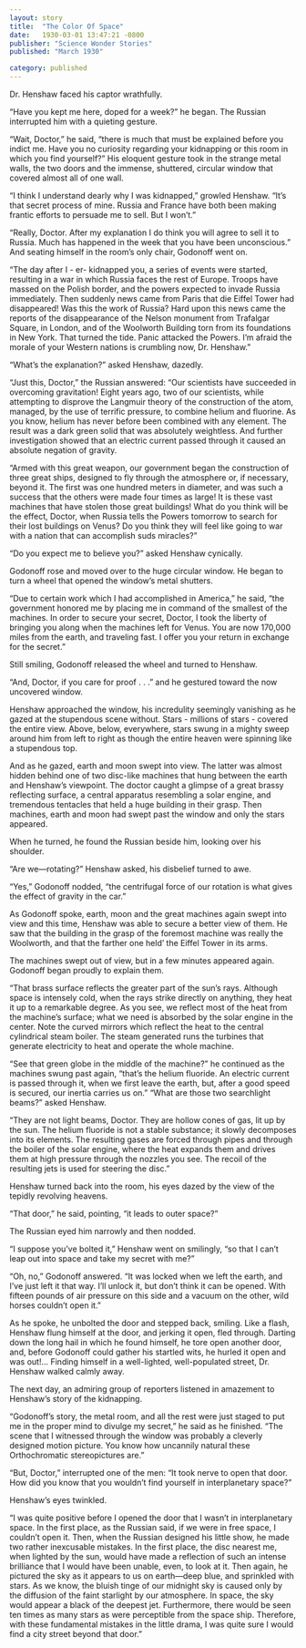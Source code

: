 ```yaml
---
layout: story
title:  "The Color Of Space"
date:   1930-03-01 13:47:21 -0800
publisher: "Science Wonder Stories"
published: "March 1930"

category: published
---
```


Dr. Henshaw faced his captor wrathfully.
 
“Have you kept me here, doped for a week?” he began. The Russian interrupted him with a quieting gesture.

“Wait, Doctor,” he said, “there is much that must be explained before you indict me. Have you no curiosity regarding your kidnapping or this room in which you find yourself?” His eloquent gesture took in the strange metal walls, the two doors and the immense, shuttered, circu­lar window that covered almost all of one wall.

“I think I understand dearly why I was kidnapped,” growled Hen­shaw. “It’s that secret process of mine. Russia and France have both been making frantic efforts to persuade me to sell.  But I won’t.”

“Really, Doctor. After my explanation I do think you will agree to sell it to Russia. Much has happened in the week that you have been unconscious.” And seating himself in the room’s only chair, Godonoff went on.

“The day after I - er- kidnapped you, a series of events were started, resulting in a war in which Russia faces the rest of Europe. Troops have massed on the Polish border, and the powers expected to invade Russia immediately. Then suddenly news came from Paris that die Eiffel Tower had disappeared! Was this the work of Russia? Hard upon this news came the reports of the disappearance of the Nelson monument from Trafalgar Square, in London, and of the Woolworth Building torn from its foundations in New York. That turned the tide. Panic attacked the Powers. I’m afraid the morale of your Western nations is crumbling now, Dr. Henshaw.”

“What’s the explanation?” asked Henshaw, dazedly.

“Just this, Doctor,” the Russian answered: “Our scientists have suc­ceeded in overcoming gravitation! Eight years ago, two of our scientists, while attempting to disprove the Langmuir theory of the construction of the atom, managed, by the use of terrific pressure, to combine helium and fluorine. As you know, helium has never before been com­bined with any element. The result was a dark green solid that was absolutely weightless. And further investigation showed that an electric current passed through it caused an absolute negation of gravity.

“Armed with this great weapon, our government began the construc­tion of three great ships, designed to fly through the atmosphere or, if necessary, beyond it. The first was one hundred meters in diameter, and was such a success that the others were made four times as large! It is these vast machines that have stolen those great buildings! What do you think will be the effect, Doctor, when Russia tells the Powers tomorrow to search for their lost buildings on Venus? Do you think they will feel like going to war with a nation that can accomplish suds miracles?”

“Do you expect me to believe you?” asked Henshaw cynically.

Godonoff rose and moved over to the huge circular window. He began to turn a wheel that opened the window’s metal shutters.

“Due to certain work which I had accomplished in America,” he said, “the government honored me by placing me in command of the smallest of the machines. In order to secure your secret, Doctor, I took the liberty of bringing you along when the machines left for Venus. You are now 170,000 miles from the earth, and traveling fast. I offer you your return in exchange for the secret.”

Still smiling, Godonoff released the wheel and turned to Henshaw.

“And, Doctor, if you care for proof . . .” and he gestured toward the now uncovered window.

Henshaw approached the window, his incredulity seemingly vanishing as he gazed at the stupendous scene without. Stars - millions of stars - covered the entire view. Above, below, everywhere, stars swung in a mighty sweep around him from left to right as though the entire heaven were spinning like a stupendous top.

And as he gazed, earth and moon swept into view. The latter was almost hidden behind one of two disc-like machines that hung between the earth and Henshaw’s viewpoint. The doctor caught a glimpse of a great brassy reflecting surface, a central apparatus resembling a solar engine, and tremendous tentacles that held a huge building in their grasp. Then machines, earth and moon had swept past the window and only the stars appeared.

When he turned, he found the Russian be­side him, looking over his shoulder.

“Are we—rotating?” Henshaw asked, his disbelief turned to awe.

“Yes,” Godonoff nodded, “the centrifugal force of our rotation is what gives the effect of gravity in the car.”

As Godonoff spoke, earth, moon and the great machines again swept into view and this time, Henshaw was able to secure a better view of them. He saw that the building in the grasp of the foremost machine was really the Woolworth, and that the farther one held’ the Eiffel Tower in its arms.

The machines swept out of view, but in a few minutes appeared again. Godonoff began proudly to explain them.

“That brass surface reflects the greater part of the sun’s rays. Although space is in­tensely cold, when the rays strike directly on anything, they heat it up to a remarkable degree. As you see, we reflect most of the heat from the machine’s surface; what we need is absorbed by the solar engine in the center. Note the curved mirrors which reflect the heat to the central cylindrical steam boiler. The steam generated runs the turbines that generate electricity to heat and operate the whole machine.

“See that green globe in the middle of the machine?” he continued as the machines swung past again, “that’s the helium fluoride. An electric current is passed through it, when we first leave the earth, but, after a good speed is secured, our inertia carries us on.”
“What are those two searchlight beams?” asked Henshaw.

“They are not light beams, Doctor. They are hollow cones of gas, lit up by the sun.  The helium fluoride is not a stable substance; it slowly decomposes into its elements. The resulting gases are forced through pipes and through the boiler of the solar engine, where the heat expands them and drives them at high pressure through the nozzles you see.  The recoil of the resulting jets is used for steering the disc.”

Henshaw turned back into the room, his eyes dazed by the view of the tepidly revolving heavens.

“That door,” he said, pointing, “it leads to outer space?”

The Russian eyed him narrowly and then nodded.

“I suppose you’ve bolted it,” Henshaw went on smilingly, “so that I can’t leap out into space and take my secret with me?”

“Oh, no,” Godonoff answered. “It was locked when we left the earth, and I’ve just left it that way. I’ll unlock it, but don’t think it can be opened. With fifteen pounds of air pressure on this side and a vacuum on the other, wild horses couldn’t open it.”

As he spoke, he unbolted the door and stepped back, smiling. Like a flash, Henshaw flung himself at the door, and jerking it open, fled through. Darting down the long hail in which he found himself, he tore open another door, and, before Godonoff could gather his startled wits, he hurled it open and was out!... Finding himself in a well-lighted, well-populated street, Dr. Henshaw walked calmly away.

The next day, an admiring group of re­porters listened in amazement to Henshaw’s story of the kidnapping.

“Godonoff’s story, the metal room, and all the rest were just staged to put me in the proper mind to divulge my secret,” he said as he finished. “The scene that I witnessed through the window was probably a cleverly designed motion picture. You know how uncannily natural these Orthochromatic stereopictures are.”

“But, Doctor,” interrupted one of the men: “It took nerve to open that door. How did you know that you wouldn’t find yourself in interplanetary space?”

Henshaw’s eyes twinkled.

“I was quite positive before I opened the door that I wasn’t in interplanetary space.  In the first place, as the Russian said, if we were in free space, I couldn’t open it. Then, when the Russian designed his little show, he made two rather inexcusable mistakes. In the first place, the disc nearest me, when lighted by the sun, would have made a reflection of such an intense brilliance that I would have been unable, even, to look at it. Then again, he pictured the sky as it appears to us on earth—deep blue, and sprinkled with stars.   As we know, the bluish tinge of our midnight sky is caused only by the diffusion of the faint starlight by our atmosphere. In space, the sky would appear a black of the deepest jet. Furthermore, there would be seen ten times as many stars as were perceptible from the space ship.  Therefore, with these fundamental mistakes in the little drama, I was quite sure I would find a city street beyond that door.”

